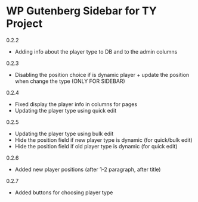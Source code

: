 # WP Gutenberg Sidebar for TY Project

0.2.2
- Adding info about the player type to DB and to the admin columns

0.2.3
- Disabling the position choice if is dynamic player + update the position when change the type (ONLY FOR SIDEBAR)

0.2.4
- Fixed display the player info in columns for pages
- Updating the player type using quick edit

0.2.5
- Updating the player type using bulk edit
- Hide the position field if new player type is dynamic (for quick/bulk edit)
- Hide the position field if old player type is dynamic (for quick edit)

0.2.6
- Added new player positions (after 1-2 paragraph, after title)

0.2.7
- Added buttons for choosing player type